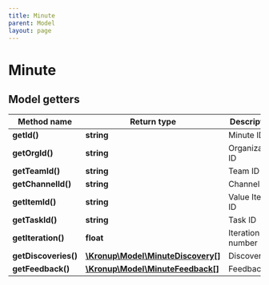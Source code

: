 ```yaml
---
title: Minute
parent: Model
layout: page
---
```


# Minute

## Model getters

Method name | Return type | Description
------------ | ------------- | -------------
**getId()** | **string** | Minute ID
**getOrgId()** | **string** | Organization ID
**getTeamId()** | **string** | Team ID
**getChannelId()** | **string** | Channel ID
**getItemId()** | **string** | Value Item ID
**getTaskId()** | **string** | Task ID
**getIteration()** | **float** | Iteration number
**getDiscoveries()** | [**\Kronup\Model\MinuteDiscovery[]**](../MinuteDiscovery) | Discoveries
**getFeedback()** | [**\Kronup\Model\MinuteFeedback[]**](../MinuteFeedback) | Feedback

